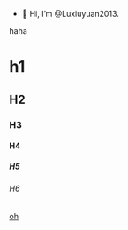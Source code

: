 - 👋 Hi, I’m @Luxiuyuan2013.

<!---
Luxiuyuan2013/Luxiuyuan2013 is a ✨ special ✨ repository because its `README.md` (this file) appears on your GitHub profile.
You can click the Preview link to take a look at your changes.
--->
haha
# h1
## H2
### H3
#### H4
##### H5
###### H6
[oh](https://cdn.luogu.com.cn/upload/image_hosting/ppszu81h.png)
